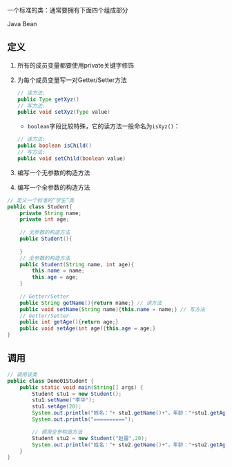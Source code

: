 一个标准的类：通常要拥有下面四个组成部分

Java Bean

## 定义

1. 所有的成员变量都要使用private关键字修饰

2. 为每个成员变量写一对Getter/Setter方法

   ```java
   // 读方法:
   public Type getXyz()
   // 写方法:
   public void setXyz(Type value)
   ```

   * `boolean`字段比较特殊，它的读方法一般命名为`isXyz()`：

   ```java
   // 读方法:
   public boolean isChild()
   // 写方法:
   public void setChild(boolean value)
   ```

   

3. 编写一个无参数的构造方法

4. 编写一个全参数的构造方法

```java
// 定义一个标准的“学生”类
public class Student{
    private String name;
    private int age;
    
    // 无参数的构造方法
    public Student(){
        
    }
    // 全参数的构造方法
    public Student(String name, int age){
        this.name = name;
        this.age = age;
    }
    
    // Getter/Setter
    public String getName(){return name;} // 读方法
    public void setName(String name){this.name = name;} // 写方法
    // Getter/Setter
    public int getAge(){return age;}
    public void setAge(int age){this.age = age;}
}
```



## 调用

```java
// 调用该类
public class Demo01Student {
    public static void main(String[] args) {
        Student stu1 = new Student();
        stu1.setName("李华");
        stu1.setAge(20);
        System.out.println("姓名："+ stu1.getName()+"，年龄："+stu1.getAge());
        System.out.println("==========");

        // 调用全参构造方法
        Student stu2 = new Student("赵雷",20);
        System.out.println("姓名："+ stu2.getName()+"，年龄："+stu2.getAge());
    }
}
```

